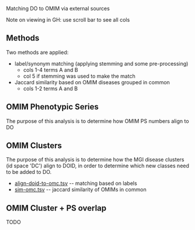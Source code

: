 
Matching DO to OMIM via external sources

Note on viewing in GH: use scroll bar to see all cols

## Methods

Two methods are applied:

 * label/synonym matching (applying stemming and some pre-processing)
    * cols 1-4 terms A and B
    * col 5 if stemming was used to make the match
 * Jaccard similarity based on OMIM diseases grouped in common
    * cols 1-2 terms A and B

## OMIM Phenotypic Series

The purpose of this analysis is to determine how OMIM PS numbers align to DO

## OMIM Clusters

The purpose of this analysis is to determine how the MGI disease
clusters (id space 'DC') align to DOID, in order to determine which
new classes need to be added to DO.

 * [align-doid-to-omc.tsv](align-doid-to-omc.tsv) -- matching based on labels
 * [sim-omc.tsv](sim-omc.tsv) -- jaccard similarity of OMIMs in common

## OMIM Cluster + PS overlap

TODO
